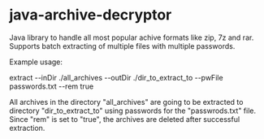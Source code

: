 # java-archive-decryptor
Java library to handle all most popular achive formats like zip, 7z and rar. Supports batch extracting of multiple files with multiple passwords.

Example usage:

extract --inDir ./all_archives --outDir ./dir_to_extract_to --pwFile passwords.txt --rem true

All archives in the directory "all_archives" are going to be extracted to directory "dir_to_extract_to" using passwords for the "passwrods.txt" file. Since "rem" is set to "true", the archives are deleted after successful extraction. 
